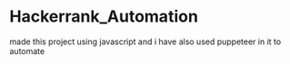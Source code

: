 # Hackerrank_Automation
made this project using javascript and i have also used puppeteer in it to automate
